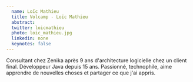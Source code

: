 ```yaml
---
  name: Loïc Mathieu
  title: Volcamp - Loïc Mathieu
  abstract: 
  twitter: loicmathieu
  photo: loic_mathieu.jpg
  linkedin: none
  keynotes: false
---
```

Consultant chez Zenika après 9 ans d'architecture logicielle chez un client final. Développeur Java depuis 15 ans. Passionné, technophile, aime apprendre de nouvelles choses et partager ce que j'ai appris.